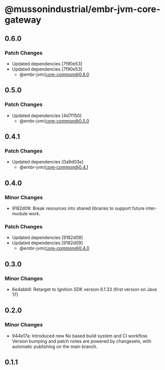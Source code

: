 # @mussonindustrial/embr-jvm-core-gateway

## 0.6.0

### Patch Changes

- Updated dependencies [7f90e53]
- Updated dependencies [7f90e53]
  - @embr-jvm/core-common@0.6.0

## 0.5.0

### Patch Changes

- Updated dependencies [4d7f150]
  - @embr-jvm/core-common@0.5.0

## 0.4.1

### Patch Changes

- Updated dependencies [0a9d03e]
  - @embr-jvm/core-common@0.4.1

## 0.4.0

### Minor Changes

- 9182d09: Break resources into shared libraries to support future inter-module work.

### Patch Changes

- Updated dependencies [9182d09]
- Updated dependencies [9182d09]
  - @embr-jvm/core-common@0.4.0

## 0.3.0

### Minor Changes

- 6e4abb8: Retarget to Ignition SDK version 8.1.33 (first version on Java 17)

## 0.2.0

### Minor Changes

- 944e17a: Introduced new Nx based build system and CI workflow. Version bumping and patch notes are powered by changesets, with automatic publishing on the main branch.

## 0.1.1
